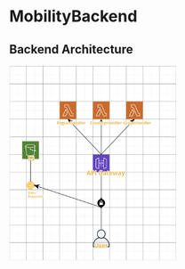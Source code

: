 # MobilityBackend

## Backend Architecture
<img src="architecture/cloudArch.png" height="350" width="300">